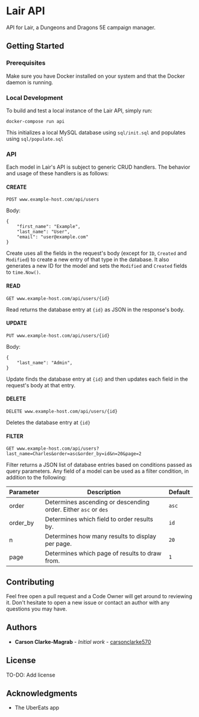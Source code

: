 # Lair API

API for Lair, a Dungeons and Dragons 5E campaign manager.

## Getting Started

### Prerequisites

Make sure you have Docker installed on your system and that the Docker daemon is running.

### Local Development

To build and test a local instance of the Lair API, simply run:

```
docker-compose run api
```

This initializes a local MySQL database using `sql/init.sql` and populates using `sql/populate.sql`

### API

Each model in Lair's API is subject to generic CRUD handlers. The behavior and usage of these handlers is as follows:

#### CREATE

```
POST www.example-host.com/api/users
```

Body:
```
{
    "first_name": "Example",
    "last_name": "User",
    "email": "user@example.com"
}
```

Create uses all the fields in the request's body (except for `ID`, `Created` and `Modified`) to create a new entry of that type in the database. It also generates a new ID for the model and sets the `Modified` and `Created` fields to `time.Now()`.

#### READ

```
GET www.example-host.com/api/users/{id}
```

Read returns the database entry at `{id}` as JSON in the response's body.

#### UPDATE

```
PUT www.example-host.com/api/users/{id}
```

Body:
```
{
    "last_name": "Admin",
}
```

Update finds the database entry at `{id}` and then updates each field in the request's body at that entry.

#### DELETE

```
DELETE www.example-host.com/api/users/{id}
```

Deletes the database entry at `{id}`

#### FILTER

```
GET www.example-host.com/api/users?last_name=Charles&order=asc&order_by=id&n=20&page=2
```

Filter returns a JSON list of database entries based on conditions passed as query parameters. Any field of a model can be used as a filter condition, in addition to the following:

| Parameter | Description | Default |
|-----------|-------------|---------|
| order | Determines ascending or descending order. Either `asc` or `des` | `asc` |
| order_by | Determines which field to order results by. | `id` |
| n | Determines how many results to display per page. | `20` |
| page | Determines which page of results to draw from. | `1` |

## Contributing
Feel free open a pull request and a Code Owner will get around to reviewing it. Don't hesitate to open a new issue or contact an author with any questions you may have.

## Authors

* **Carson Clarke-Magrab** - *Initial work* - [carsonclarke570](https://github.com/carsonclarke570)

## License

TO-DO: Add license

## Acknowledgments

* The UberEats app
